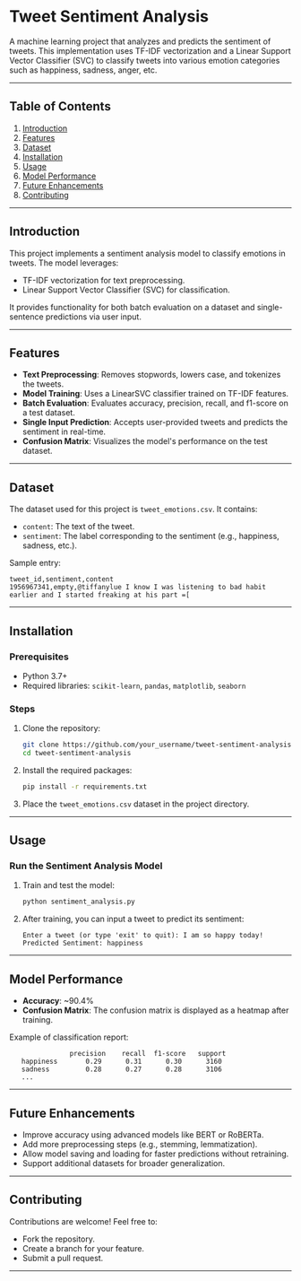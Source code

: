 # **Tweet Sentiment Analysis**

A machine learning project that analyzes and predicts the sentiment of tweets. This implementation uses TF-IDF vectorization and a Linear Support Vector Classifier (SVC) to classify tweets into various emotion categories such as happiness, sadness, anger, etc.

---

## **Table of Contents**

1. [Introduction](#introduction)
2. [Features](#features)
3. [Dataset](#dataset)
4. [Installation](#installation)
5. [Usage](#usage)
6. [Model Performance](#model-performance)
7. [Future Enhancements](#future-enhancements)
8. [Contributing](#contributing)

---

## **Introduction**

This project implements a sentiment analysis model to classify emotions in tweets. The model leverages:
- TF-IDF vectorization for text preprocessing.
- Linear Support Vector Classifier (SVC) for classification.

It provides functionality for both batch evaluation on a dataset and single-sentence predictions via user input.

---

## **Features**

- **Text Preprocessing**: Removes stopwords, lowers case, and tokenizes the tweets.
- **Model Training**: Uses a LinearSVC classifier trained on TF-IDF features.
- **Batch Evaluation**: Evaluates accuracy, precision, recall, and f1-score on a test dataset.
- **Single Input Prediction**: Accepts user-provided tweets and predicts the sentiment in real-time.
- **Confusion Matrix**: Visualizes the model's performance on the test dataset.

---

## **Dataset**

The dataset used for this project is `tweet_emotions.csv`. It contains:
- `content`: The text of the tweet.
- `sentiment`: The label corresponding to the sentiment (e.g., happiness, sadness, etc.).

Sample entry:
```
tweet_id,sentiment,content
1956967341,empty,@tiffanylue I know I was listening to bad habit earlier and I started freaking at his part =[
```

---

## **Installation**

### Prerequisites

- Python 3.7+
- Required libraries: `scikit-learn`, `pandas`, `matplotlib`, `seaborn`

### Steps

1. Clone the repository:
   ```bash
   git clone https://github.com/your_username/tweet-sentiment-analysis.git
   cd tweet-sentiment-analysis
   ```

2. Install the required packages:
   ```bash
   pip install -r requirements.txt
   ```

3. Place the `tweet_emotions.csv` dataset in the project directory.

---

## **Usage**

### Run the Sentiment Analysis Model

1. Train and test the model:
   ```bash
   python sentiment_analysis.py
   ```

2. After training, you can input a tweet to predict its sentiment:
   ```
   Enter a tweet (or type 'exit' to quit): I am so happy today!
   Predicted Sentiment: happiness
   ```

---

## **Model Performance**

- **Accuracy**: ~90.4%
- **Confusion Matrix**: The confusion matrix is displayed as a heatmap after training.

Example of classification report:
```
               precision    recall  f1-score   support
   happiness       0.29      0.31      0.30      3160
   sadness         0.28      0.27      0.28      3106
   ...
```

---

## **Future Enhancements**

- Improve accuracy using advanced models like BERT or RoBERTa.
- Add more preprocessing steps (e.g., stemming, lemmatization).
- Allow model saving and loading for faster predictions without retraining.
- Support additional datasets for broader generalization.

---

## **Contributing**

Contributions are welcome! Feel free to:
- Fork the repository.
- Create a branch for your feature.
- Submit a pull request.

---

